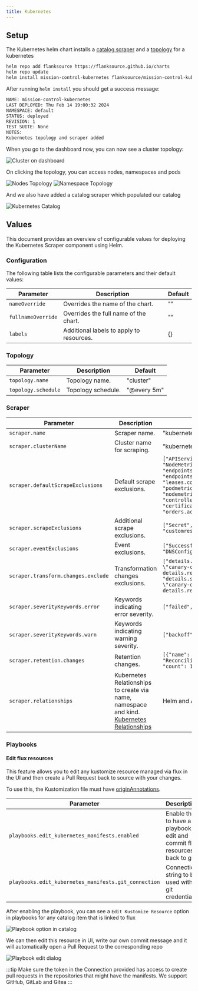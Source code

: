 ```yaml
---
title: Kubernetes
---
```


## Setup

The Kubernetes helm chart installs a [catalog scraper](/config-db/scrapers/kubernetes) and a [topology](/topology/examples/kubernetes) for a kubernetes

```sh
helm repo add flanksource https://flanksource.github.io/charts
helm repo update
helm install mission-control-kubernetes flanksource/mission-control-kubernetes
```

After running `helm install` you should get a success message:

```sh
NAME: mission-control-kubernetes
LAST DEPLOYED: Thu Feb 14 19:00:32 2024
NAMESPACE: default
STATUS: deployed
REVISION: 1
TEST SUITE: None
NOTES:
Kubernetes topology and scraper added
```

When you go to the dashboard now, you can now see a cluster topology:

![Cluster on dashboard](/img/kubernetes-registry-dashboard.png)

On clicking the topology, you can access nodes, namespaces and pods

![Nodes Topology](/img/kubernetes-registry-node-component.png)
![Namespace Topology](/img/kubernetes-registry-namespace-component.png)

And we also have added a catalog scraper which populated our catalog

![Kubernetes Catalog](/img/kubernetes-registry-catalog-scraper.png)

## Values

This document provides an overview of configurable values for deploying the Kubernetes Scraper component using Helm.

### Configuration

The following table lists the configurable parameters and their default values:

| Parameter          | Description                              | Default |
| ------------------ | ---------------------------------------- | ------- |
| `nameOverride`     | Overrides the name of the chart.         | ""      |
| `fullnameOverride` | Overrides the full name of the chart.    | ""      |
| `labels`           | Additional labels to apply to resources. | {}      |

### Topology

| Parameter           | Description        | Default     |
| ------------------- | ------------------ | ----------- |
| `topology.name`     | Topology name.     | "cluster"   |
| `topology.schedule` | Topology schedule. | "@every 5m" |

### Scraper

| Parameter                           | Description                                                                                                                               | Default                                                                                                                                                                                                                                                                            |
| ----------------------------------- | ----------------------------------------------------------------------------------------------------------------------------------------- | ---------------------------------------------------------------------------------------------------------------------------------------------------------------------------------------------------------------------------------------------------------------------------------- |
| `scraper.name`                      | Scraper name.                                                                                                                             | "kubernetes"                                                                                                                                                                                                                                                                       |
| `scraper.clusterName`               | Cluster name for scraping.                                                                                                                | "kubernetes"                                                                                                                                                                                                                                                                       |
| `scraper.defaultScrapeExclusions`   | Default scrape exclusions.                                                                                                                | `["APIService", "PodMetrics", "NodeMetrics", "endpoints.discovery.k8s.io", "endpointslices.discovery.k8s.io", "leases.coordination.k8s.io", "podmetrics.metrics.k8s.io", "nodemetrics.metrics.k8s.io", "controllerrevision", "certificaterequest", "orders.acme.cert-manager.io"]` |
| `scraper.scrapeExclusions`          | Additional scrape exclusions.                                                                                                             | `["Secret", "customresourcedefinition"]`                                                                                                                                                                                                                                           |
| `scraper.eventExclusions`           | Event exclusions.                                                                                                                         | `["SuccessfulCreate", "Created", "DNSConfigForming"]`                                                                                                                                                                                                                              |
| `scraper.transform.changes.exclude` | Transformation changes exclusions.                                                                                                        | `["details.source.component == \"canary-checker\" && details.reason == \"Failed\"", "details.source.component == \"canary-checker\" && details.reason == \"Succeeded\""]`                                                                                                          |
| `scraper.severityKeywords.error`    | Keywords indicating error severity.                                                                                                       | `["failed", "error"]`                                                                                                                                                                                                                                                              |
| `scraper.severityKeywords.warn`     | Keywords indicating warning severity.                                                                                                     | `["backoff", "nodeoutofmemory"]`                                                                                                                                                                                                                                                   |
| `scraper.retention.changes`         | Retention changes.                                                                                                                        | `[{"name": "ReconciliationSucceeded", "count": 10}]`                                                                                                                                                                                                                               |
| `scraper.relationships`             | Kubernetes Relationships to create via name, namespace and kind. [Kubernetes Relationships](/config-db/scrapers/kubernetes#relationships) | Helm and Argo                                                                                                                                                                                                                                                                      |

### Playbooks

#### Edit flux resources

This feature allows you to edit any kustomize resource managed via flux in the UI and then create a Pull Request back to source with your changes.

To use this, the Kustomization file must have [originAnnotations](https://kubectl.docs.kubernetes.io/references/kustomize/kustomization/buildmetadata/#origin-annotation).

| Parameter                                            | Description                                                                  | Schema                                   | Default |
| ---------------------------------------------------- | ---------------------------------------------------------------------------- | ---------------------------------------- | ------- |
| `playbooks.edit_kubernetes_manifests.enabled`        | Enable this to have a playbook to edit and commit flux resources back to git | bool                                     | `false` |
| `playbooks.edit_kubernetes_manifests.git_connection` | Connection string to be used with git credentials                            | [Connection](/reference/connections/git) | `""`    |

After enabling the playbook, you can see a `Edit Kustomize Resource` option in playbooks for any catalog item that is linked to flux

![Playbook option in catalog](/img/kubernetes-registry-playbook-edit-catalog-option.png)

We can then edit this resource in UI, write our own commit message and it will automatically open a Pull Request to the corresponding repo

![Playbook edit dialog](/img/kubernetes-registry-playbook-edit-catalog-dialog.png)

:::tip
Make sure the token in the Connection provided has access to create pull requests in the repositories that might have the manifests. We support GitHub, GitLab and Gitea
:::
